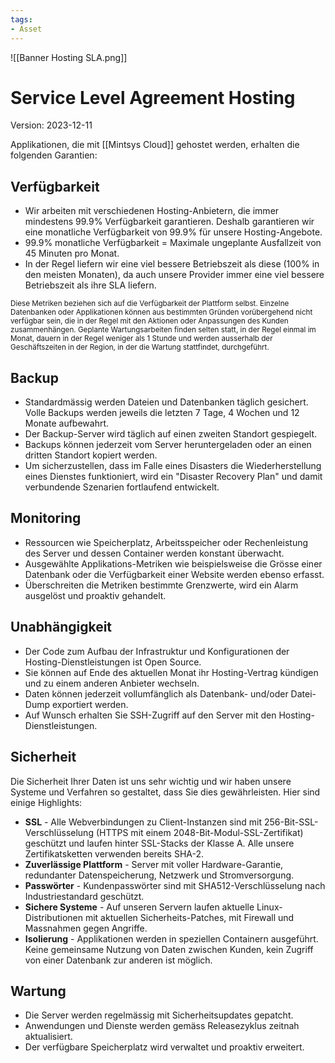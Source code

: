 ```yaml
---
tags:
- Asset
---
```

![[Banner Hosting SLA.png]]

# Service Level Agreement Hosting
Version: 2023-12-11

Applikationen, die mit [[Mintsys Cloud]] gehostet werden, erhalten die folgenden Garantien:

## Verfügbarkeit

* Wir arbeiten mit verschiedenen Hosting-Anbietern, die immer mindestens 99.9% Verfügbarkeit garantieren. Deshalb garantieren wir eine monatliche Verfügbarkeit von 99.9% für unsere Hosting-Angebote.
* 99.9% monatliche Verfügbarkeit = Maximale ungeplante Ausfallzeit von 45 Minuten pro Monat.
*  In der Regel liefern wir eine viel bessere Betriebszeit als diese (100% in den meisten Monaten), da auch unsere Provider immer eine viel bessere Betriebszeit als ihre SLA liefern.

<small>Diese Metriken beziehen sich auf die Verfügbarkeit der Plattform selbst. Einzelne Datenbanken oder Applikationen können aus bestimmten Gründen vorübergehend nicht verfügbar sein, die in der Regel mit den Aktionen oder Anpassungen des Kunden zusammenhängen. Geplante Wartungsarbeiten finden selten statt, in der Regel einmal im Monat, dauern in der Regel weniger als 1 Stunde und werden ausserhalb der Geschäftszeiten in der Region, in der die Wartung stattfindet, durchgeführt.</small>

## Backup

* Standardmässig werden Dateien und Datenbanken täglich gesichert. Volle Backups werden jeweils die letzten 7 Tage, 4 Wochen und 12 Monate aufbewahrt.
* Der Backup-Server wird täglich auf einen zweiten Standort gespiegelt.
* Backups können jederzeit vom Server heruntergeladen oder an einen dritten Standort kopiert werden.
* Um sicherzustellen, dass im Falle eines Disasters die Wiederherstellung eines Dienstes funktioniert, wird ein "Disaster Recovery Plan" und damit verbundende Szenarien fortlaufend entwickelt.

## Monitoring

* Ressourcen wie Speicherplatz, Arbeitsspeicher oder Rechenleistung des Server und dessen Container werden konstant überwacht.
* Ausgewählte Applikations-Metriken wie beispielsweise die Grösse einer Datenbank oder die Verfügbarkeit einer Website werden ebenso erfasst.
* Überschreiten die Metriken bestimmte Grenzwerte, wird ein Alarm ausgelöst und proaktiv gehandelt.

## Unabhängigkeit

* Der Code zum Aufbau der Infrastruktur und Konfigurationen der Hosting-Dienstleistungen ist Open Source.
* Sie können auf Ende des aktuellen Monat ihr Hosting-Vertrag kündigen und zu einem anderen Anbieter wechseln.
* Daten können jederzeit vollumfänglich als Datenbank- und/oder Datei-Dump exportiert werden.
* Auf Wunsch erhalten Sie SSH-Zugriff auf den Server mit den Hosting-Dienstleistungen.

## Sicherheit

Die Sicherheit Ihrer Daten ist uns sehr wichtig und wir haben unsere Systeme und Verfahren so gestaltet, dass Sie dies gewährleisten. Hier sind einige Highlights:

* **SSL** - Alle Webverbindungen zu Client-Instanzen sind mit 256-Bit-SSL-Verschlüsselung (HTTPS mit einem 2048-Bit-Modul-SSL-Zertifikat) geschützt und laufen hinter SSL-Stacks der Klasse A. Alle unsere Zertifikatsketten verwenden bereits SHA-2.
* **Zuverlässige Plattform** - Server mit voller Hardware-Garantie, redundanter Datenspeicherung, Netzwerk und Stromversorgung.
* **Passwörter** - Kundenpasswörter sind mit SHA512-Verschlüsselung nach Industriestandard geschützt.
* **Sichere Systeme** - Auf unseren Servern laufen aktuelle Linux-Distributionen mit aktuellen Sicherheits-Patches, mit Firewall und Massnahmen gegen Angriffe.
* **Isolierung** - Applikationen werden in speziellen Containern ausgeführt. Keine gemeinsame Nutzung von Daten zwischen Kunden, kein Zugriff von einer Datenbank zur anderen ist möglich.

## Wartung

* Die Server werden regelmässig mit Sicherheitsupdates gepatcht.
* Anwendungen und Dienste werden gemäss Releasezyklus zeitnah aktualisiert.
* Der verfügbare Speicherplatz wird verwaltet und proaktiv erweitert.